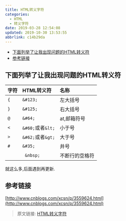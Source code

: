 ```yaml
---
title: HTML转义字符
categories: 
  - HTML
  - 转义字符
date: 2019-03-28 12:54:08
updated: 2019-10-30 13:53:55
abbrlink: c14b29da
---
```

- [下面列举了让我出现问题的HTML转义符](/blog/html/c14b29da/#下面列举了让我出现问题的HTML转义符)
- [参考链接](/blog/html/c14b29da/#参考链接)

<!--more-->
<script src="https://cdn.bootcss.com/jquery/3.4.0/jquery.slim.min.js"></script>
<script>$(document).ready(function () {$(".post-body > ul:nth-child(1)").hide();});</script>

<!--end-->
## 下面列举了让我出现问题的HTML转义符 ##
|字符|HTML转义符|名称|
|:--|:--|:--|
|`{`|`&#123;`|左大括号|
|`}`|`&#125;`|右大括号|
|`@`|`&#64;`|at,邮箱符号|
|`<`|`&#60;`或者`&lt;`|小于号|
|`>`|`&#62;`或者`&gt;`|大于号|
|`#`|`&#35;`|井号|
|` `|` &nbsp;`|不断行的空格符|
就这么多,后面遇到再更新.
## 参考链接 ##
[http://www.cnblogs.com/xcsn/p/3559624.html](http://www.cnblogs.com/xcsn/p/3559624.html)
>原文链接: [HTML转义字符](https://lanlan2017.github.io/blog/c14b29da/)
